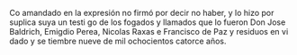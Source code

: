 Co
amandado
en
la
expresión
no
firmó
por
decir
no
haber,
y
lo
hizo
por
suplica
suya
un
testi
go
de
los
fogados
y
llamados
que
lo
fueron
Don
Jose
Baldrich,
Emigdio
Perea,
Nicolas
Raxas
e
Francisco
de
Paz
y
residuos
en
vi
dado
y
se
tiembre
nueve
de
mil
ochocientos
catorce
años.